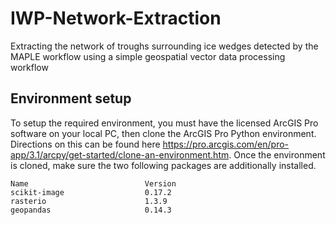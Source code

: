 # IWP-Network-Extraction
Extracting the network of troughs surrounding ice wedges detected by the MAPLE workflow using a simple geospatial vector data processing workflow

## Environment setup
To setup the required environment, you must have the licensed ArcGIS Pro software on your local PC, then clone the ArcGIS Pro Python environment. Directions on this can be found here https://pro.arcgis.com/en/pro-app/3.1/arcpy/get-started/clone-an-environment.htm. Once the environment is cloned, make sure the two following packages are additionally installed. 

```
Name                          Version
scikit-image                  0.17.2
rasterio                      1.3.9
geopandas                     0.14.3
```
